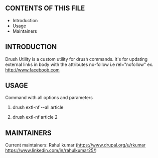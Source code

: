 CONTENTS OF THIS FILE
---------------------
 * Introduction
 * Usage
 * Maintainers


INTRODUCTION
------------

Drush Utility is a custom utility for drush commands.
It's for updating external links in body with the attributes no-follow i.e
rel="nofollow"
ex. <a href="http://www.faceboob.com" rel="nofollow">http://www.faceboob.com</a>


USAGE
-----
Command with all options and parameters

1. drush extl-nf --all article

2. drush extl-nf article 2

MAINTAINERS
-----------
Current maintainers:
 Rahul kumar (https://www.drupal.org/u/rkumar https://www.linkedin.com/in/rahulkumar25/)

